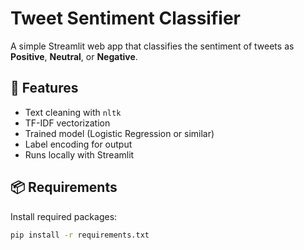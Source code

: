 # Tweet Sentiment Classifier

A simple Streamlit web app that classifies the sentiment of tweets as **Positive**, **Neutral**, or **Negative**.

## 🔧 Features

- Text cleaning with `nltk`
- TF-IDF vectorization
- Trained model (Logistic Regression or similar)
- Label encoding for output
- Runs locally with Streamlit

## 📦 Requirements

Install required packages:

```bash
pip install -r requirements.txt
```
